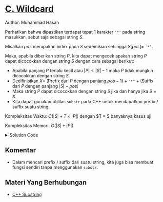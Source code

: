 # [C. Wildcard](https://tlx.toki.id/courses/competitive/chapters/01/problems/C)

Author: Muhammad Hasan

Perhatikan bahwa dipastikan terdapat tepat $1$ karakter `'*'` pada string masukkan, sebut saja sebagai string $S$.

Misalkan $pos$ merupakan index pada $S$ sedemikian sehingga $S[pos] =$ `'*'`.

Maka, apabila diberikan string $P$, kita dapat mengecek apakah string $P$ dapat dicocokkan dengan string $S$ dengan cara sebagai berikut:

- Apabila panjang $P$ terlalu kecil atau $|P|<|S|-1$ maka $P$ tidak mungkin dicocokkan dengan string $S$.
- Dedifinisikan $X =$ (Prefix dari $P$ dengan panjang $pos - 1$) $+$ `"*"` $+$ (Suffix dari $P$ dengan panjang $|S|- pos)$
- Maka string $P$ dapat dicocokkan dengan string $S$ jika dan hanya jika $S=X$.
- Kita dapat gunakan utilitas `substr` pada C++ untuk mendapatkan prefix / suffix suatu string.

Kompleksitas Waktu: $O(|S| + T \times |P|)$ dengan $T = $ banyaknya kasus uji 

Kompleksitas Memori: $O(|S| + |P|)$

<details>
  <summary>Solution Code</summary>

```c++
#include <bits/stdc++.h>

using namespace std;

int main() {
  ios_base::sync_with_stdio(0);
  cin.tie(0);
  cout.tie(0);

  string s;
  cin >> s;
  int n = s.length();
  int pos = s.find('*');
  int tc;
  cin >> tc;
  while (tc--) {
    string p;
    cin >> p;
    int m = p.length();
    if (m < n - 1) {
      continue;
    }
    string cur = p.substr(0, pos) + "*" + p.substr(m - (n - pos - 1));
    if (cur == s) {
      cout << p << '\n';
    }
  }

  return 0;
}
```
</details>

## Komentar
    
- Dalam mencari prefix / suffix dari suatu string, kita juga bisa membuat fungsi sendiri tanpa menggunakan `substr`.
    
## Materi Yang Berhubungan

- [C++ Substring](https://cplusplus.com/reference/string/string/substr/)